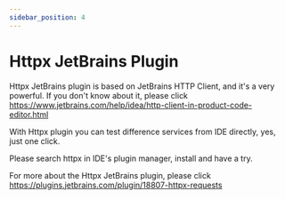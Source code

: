 ```yaml
---
sidebar_position: 4
---
```


# Httpx JetBrains Plugin

Httpx JetBrains plugin is based on JetBrains HTTP Client, and it's a very powerful. 
If you don't know about it, please click https://www.jetbrains.com/help/idea/http-client-in-product-code-editor.html

With Httpx plugin you can test difference services from IDE directly, yes, just one click.

Please search httpx in IDE's plugin manager, install and have a try. 

For more about the Httpx JetBrains plugin, please click https://plugins.jetbrains.com/plugin/18807-httpx-requests
